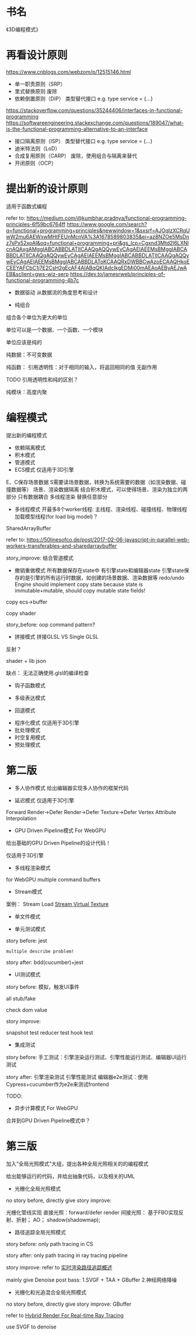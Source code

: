 <!-- 
这本书会跟《游戏编程模式》、《设计模式之禅》很像
https://book.douban.com/subject/26880704/
https://book.douban.com/subject/25843319/
-->

# 书名
<!-- 《3D函数式编程模式与设计》 -->
<!-- 《函数式编程模式与设计》 -->
<!-- 《3D编程模式与设计》 -->
《3D编程模式》


<!-- 基于 CC0 协议，进入公共领域 -->

<!-- 注：
不再局限在3D编程，而是推广在一切编程中

案例来自：
3D引擎
3D编辑器
前端富应用，如网站 -->


<!-- # 设计原则

使用函数式编程范式来应用6个设计原则

课件:将案例改为函数式编程范式 -->


# 再看设计原则

https://www.cnblogs.com/webzom/p/12515146.html

- 单一职责原则（SRP）
- 里式替换原则
废除
- 依赖倒置原则（DIP）
类型替代接口
	e.g. type service = {...}

https://stackoverflow.com/questions/35244406/interfaces-in-functional-programming
https://softwareengineering.stackexchange.com/questions/189047/what-is-the-functional-programming-alternative-to-an-interface

- 接口隔离原则（ISP）
类型替代接口
	e.g. type service = {...}
- 迪米特法则（LoD）
- 合成复用原则（CARP）
废除，使用组合与隔离来替代
- 开闭原则（OCP）


# 提出新的设计原则

适用于函数式编程

refer to:
https://medium.com/@kumbhar.pradnya/functional-programming-principles-6f59bc6764ff
https://www.google.com/search?q=functional+programming+principles&newwindow=1&sxsrf=AJOqlzXCRqUwW2mu6AEWxwMHtFEUnMcnVA%3A1678589803835&ei=az8NZOe5MsDnz7sPx52xoAI&oq=functional+programming+pri&gs_lcp=Cgxnd3Mtd2l6LXNlcnAQAxgAMggIABCABBDLATIICAAQgAQQywEyCAgAEIAEEMsBMggIABCABBDLATIICAAQgAQQywEyCAgAEIAEEMsBMggIABCABBDLATIICAAQgAQQywEyCAgAEIAEEMsBMggIABCABBDLAToKCAAQRxDWBBCwAzoECAAQHkoECEEYAFCbC1j7E2CsH2gEcAF4AIABqQKIAdcIkgEDMi00mAEAoAEByAEJwAEB&sclient=gws-wiz-serp
https://dev.to/jamesrweb/principles-of-functional-programming-4b7c


- 数据驱动
从数据流的角度思考和设计

<!-- - 类型驱动
类型元编程
类型为第一公民
类型约束(dependent type) first, test second

尽量在编译阶段发现bug，而不是在运行时通过自动化测试和运行测试来发现 -->

<!-- - 组合与隔离 -->
- 纯组合

组合各个单位为更大的单位

单位可以是一个数据、一个函数、一个模块

<!-- 单位应该是高度内聚的、纯的，副作用最小 -->
<!-- 单位应该是纯的，副作用最小 -->
单位应该是纯的


纯数据：不可变数据

纯函数：
引用透明性：对于相同的输入，将返回相同的值
无副作用


TODO 引用透明性和纯的区别？


纯模块：高度内聚


<!-- - pure -->

<!-- - 引用透明性
即所有的函数，对于相同的输入，将返回相同的值 -->


<!-- - 数学证明？

https://juejin.cn/post/6890336452085809160

https://www.google.com/search?q=%E5%87%BD%E6%95%B0%E5%BC%8F%E7%BC%96%E7%A8%8B+%E6%95%B0%E5%AD%A6&newwindow=1&sxsrf=AJOqlzV0JfoqoyggZLsVC_p-ojote8DVSQ%3A1678590513862&ei=MUINZJqjNMTsz7sPz6OsYA&ved=0ahUKEwja_7T6tNX9AhVE9nMBHc8RCwwQ4dUDCA8&uact=5&oq=%E5%87%BD%E6%95%B0%E5%BC%8F%E7%BC%96%E7%A8%8B+%E6%95%B0%E5%AD%A6&gs_lcp=Cgxnd3Mtd2l6LXNlcnAQAzIECCMQJ0oECEEYAFAAWJsBYKQDaABwAHgAgAG1AYgB1QKSAQMwLjKYAQCgAQHAAQE&sclient=gws-wiz-serp

https://www.google.com/search?q=functional+programming+math&oq=functional+programming+math&aqs=chrome..69i57j0i19i512l2j0i15i19i30j0i8i19i30l2j0i15i19i30j0i8i19i30j0i8i15i19i30l2.2912j0j7&sourceid=chrome&ie=UTF-8 -->







# 编程模式
提出新的编程模式

- 依赖隔离模式 
- 积木模式 
- 管道模式 
- ECS模式 
仅适用于3D引擎

E、C保存场景数据
S需要读场景数据，转换为系统需要的数据（如渲染数据、碰撞数据等）
    场景、渲染数据隔离
        结合积木模式，可以使得场景、渲染为独立的两部分
		只有数据耦合
			多线程渲染
			替换任意部分


- 多线程模式
开最多8个worker线程:
主线程、渲染线程、碰撞线程、物理线程
加载模型线程(for load big model)？

SharedArrayBuffer

refer to:
https://50linesofco.de/post/2017-02-06-javascript-in-parallel-web-workers-transferables-and-sharedarraybuffer


story_improve:
结合管道模式




<!-- - 备忘录模式 -->
- 撤销重做模式
	所有数据保存在state中
	有引擎state和编辑器state
		引擎state保存的是引擎的所有运行时数据，如创建的场景数据、渲染数据等
	redo/undo
	Engine should implement copy state because state is immutable+mutable, should copy mutable state fields!


copy ecs->buffer

copy shader


story_before:
oop
	command pattern?


<!-- - Shader模式 -->
- 拼接模式
拼接GLSL VS Single GLSL


反射？



shader + lib json


缺点：
无法正确使用.glsl的编译检查






- 钩子函数模式 



- 多级表达模式 








- 回退模式 
<!-- - 反应模式
FRP在3D中的应用
案例-各种异步处理：
事件处理（拖动事件？）
加载GLTF、AssetBundle加载、流加载 -->

- 程序化模式 
仅适用于3D引擎
- 批处理模式 
- 时空复用模式
- 预处理模式



<!-- 
# 驱动设计

驱动设计在3D编程中的应用

- 测试驱动设计
- 类型驱动设计
- 数据驱动设计
- 领域驱动设计
- 事件驱动设计 -->

<!-- # 更多

- 契约式设计
课件
书
- 函数式反应型编程
课件

与事件驱动设计、数据驱动设计的关系
refer to:
https://www.google.com/search?q=functional+reactive+programming+event+driven&newwindow=1&sxsrf=AJOqlzV_OxfMTCRjlitKnkkCjw9KLYg24A%3A1678505257298&ei=KfULZN71Efbu4-EPgeWjoA4&ved=0ahUKEwiervWs99L9AhV29zgGHYHyCOQQ4dUDCA8&uact=5&oq=functional+reactive+programming+event+driven&gs_lcp=Cgxnd3Mtd2l6LXNlcnAQAzIFCCEQoAEyBQghEKABOgQIIxAnOgYIIxAnEBM6BAgAEEM6CAguEIAEELEDOgsILhCvARDHARCABDoICAAQsQMQgwE6DgguEIAEELEDEMcBEK8BOgUIABCABDoRCC4QgAQQsQMQgwEQxwEQrwE6DgguEIAEELEDEIMBENQCOhEILhCDARCvARDHARCxAxCABDoLCC4QgAQQxwEQrwE6CwguEIAEEMcBENEDOggIABCABBDLAToOCC4QgAQQxwEQrwEQywE6BggAEB4QDzoGCAAQCBAeOgQIABAeOgcIIRCgARAKSgQIQRgAUABYg0pgtEtoBHABeACAAfcBiAGMK5IBBjAuMzAuM5gBAKABAcABAQ&sclient=gws-wiz-serp

 -->

<!-- # 综合应用
应用多个编程模式，实现3D引擎和编辑器的典型需求

- 多线程渲染
- 自定义材质
- 扩展编辑器UI
- 热更新
- GPU Driven Render Pipeline -->




# 第二版






- 多人协作模式
给出编辑器实现多人协作的框架代码



- 延迟模式 
仅适用于3D引擎

Forward Render->Defer Render->Defer Texture->Defer Vertex Attribute Interpolation



- GPU Driven Pipeline模式
For WebGPU

给出基础的GPU Driven Pipeline的设计代码！

仅适用于3D引擎


- 多线程渲染模式 

for WebGPU
	multiple command buffers

<!-- 合并到“多线程模式”中，使用WebGPU代替WebGL? -->


- Stream模式

案例：
Stream Load
[Stream Virtual Texture](https://www.google.com/search?q=virtual+texture+streaming&newwindow=1&sxsrf=AJOqlzU1-4v5_WVUiCerrN-9d2ogvWKUFQ%3A1679303314252&ei=kiIYZLCGD7rEkPIPr6WByA8&oq=Virtual+texture+Stream&gs_lcp=Cgxnd3Mtd2l6LXNlcnAQAxgAMggIABCABBDLATIICAAQgAQQywEyBAgAEB4yBAgAEB4yBggAEAUQHjIGCAAQBRAeOgUIABCABEoECEEYAFAAWOQNYIsbaABwAXgAgAHIAogB9hCSAQUyLTIuNZgBAKABAcABAQ&sclient=gws-wiz-serp)




- 单文件模式 



- 单元测试模式


story before:
jest

	multiple describe problem!


story after:
bdd(cucumber)+jest




- UI测试模式

story before:
模拟，触发UI事件

all stub/fake

check dom value




story improve:
<!-- bdd test -->
snapshot test
reducer test
hook test



- 集成测试

story before:
手工测试：引擎渲染运行测试、引擎性能运行测试、编辑器UI运行测试

story after:
引擎渲染测试
引擎性能测试
编辑器e2e测试：使用Cypress+cucumber作为e2e来测试frontend




TODO:

- 异步计算模式
For WebGPU

合并到GPU Driven Pipeline模式中？




# 第三版

加入“全局光照模式”大组，提出各种全局光照相关的的编程模式

给出能够运行的代码，并给出抽象代码，以及相关的UML




- 光栅化全局光照模式

no story before, directly give story improve:

光栅化管线实现
直接光照：forward/defer render
间接光照：
	基于FBO实现反射、折射；
	AO；
	shadow(shadowmap);



- 路径追踪全局光照模式

story before:
only path tracing in CS

story after:
only path tracing in ray tracing pipeline



story improve:
refer to [实时渲染路径追踪概述](https://www.cnblogs.com/chaogex/p/17154116.html)

mainly give Denoise post bass:
1.SVGF + TAA + GBuffer
2.神经网络降噪



- 光栅化和光追混合全局光照模式

no story before, directly give story improve:
GBuffer

refer to [Hybrid Render For Real-time Ray Tracing](https://www.cnblogs.com/chaogex/p/12041286.html#hybrid-render-for-real-time-ray-tracing)

use SVGF to denoise

